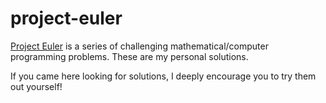 # project-euler

[Project Euler](https://projecteuler.net/) is a series of challenging mathematical/computer programming problems.
These are my personal solutions.

If you came here looking for solutions, I deeply encourage you to try them out yourself!
